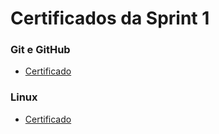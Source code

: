 # Certificados da Sprint 1

### Git e GitHub

- [Certificado](https://github.com/catarwnalud/pbCompass/blob/609ac580e7fdaf4bf2a4753b4eb18c14b2cfbd0f/sprint_1/certificados/gits.jpg)

### Linux

- [Certificado](https://github.com/catarwnalud/pbCompass/blob/bb758e58a4452a680bb1c530af5ac14dc979e119/sprint_1/certificados/linux.jpg)
